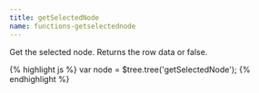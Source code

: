 ```yaml
---
title: getSelectedNode
name: functions-getselectednode
---
```


Get the selected node. Returns the row data or false.

{% highlight js %}
var node = $tree.tree('getSelectedNode');
{% endhighlight %}
